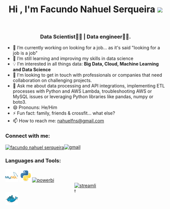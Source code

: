<h1 align="center"><b>Hi , I'm Facundo Nahuel Serqueira </b><img src="https://media.giphy.com/media/hvRJCLFzcasrR4ia7z/giphy.gif" width="35"></h1>
<!--  -->

<br>
<h3 align="center">Data Scientist🕵️‍♂️ | Data engineer🧑‍🔧.</h3>


- 🔭 I’m currently working on looking for a job... as it's said "looking for a job is a job"
- 🌱 I’m still learning and improving my skills in data science
- :bulb: I'm interested in all things data: **Big Data, Cloud, Machine Learning and Data Science**
- 👯 I'm looking to get in touch with professionals or companies that need collaboration on challenging projects. 
- 💬 Ask me about data processing and API integrations, implementing ETL processes with Python and AWS Lambda, troubleshooting AWS or MySQL issues or leveraging Python libraries like pandas, numpy or boto3.
- 😄 Pronouns: He/Him
- ⚡ Fun fact: family, friends & crossfit... what else?
- 📫 How to reach me: nahuelfns@gmail.com

  
<h3 align="left">Connect with me:</h3>
<p align="left">
  <a href="https://www.linkedin.com/in/facundo-nahuel-serqueira/" target="blank"><img align="center"
      src="https://raw.githubusercontent.com/rahuldkjain/github-profile-readme-generator/master/src/images/icons/Social/linked-in-alt.svg"
      alt="facundo nahuel serqueira" height="30" width="40"/><img src="https://github.com/gauravghongde/social-icons/blob/master/SVG/Color/Gmail.svg" alt="gmail" width="55" height="55"/></a>


<br>
<h3 align="left">Languages and Tools:</h3>
<p align="left"> 
<img src="https://raw.githubusercontent.com/devicons/devicon/master/icons/mysql/mysql-original-wordmark.svg"alt="mysql" width="40" height="40"/> <a href="https://nodejs.org" target="_blank" rel="noreferrer"><img src="https://raw.githubusercontent.com/devicons/devicon/master/icons/python/python-original.svg" alt="python" width="40" height="40"/><img src="https://raw.githubusercontent.com/microsoft/PowerBI-Icons/main/SVG/Power-BI.svg" alt="powerbi" width="40" height="40"/><img 
    src="https://streamlit.io/images/brand/streamlit-logo-primary-colormark-darktext.png" 
    alt="streamlit" 
    style="display: block; margin: 0 auto; width: 70px; height: 30px; object-fit: contain;"/><img src="https://raw.githubusercontent.com/devicons/devicon/master/icons/docker/docker-original.svg" alt="docker" width="40" height="40"/>

<br>






<!--
**nahuelfns/nahuelfns** is a ✨ _special_ ✨ repository because its `README.md` (this file) appears on your GitHub profile.

